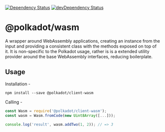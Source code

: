 [![Dependency Status](https://david-dm.org/polkadot-js/wasm.svg)](https://david-dm.org/polkadot-js/wasm)
[![devDependency Status](https://david-dm.org/polkadot-js/wasm/dev-status.svg)](https://david-dm.org/polkadot-js/wasm#info=devDependencies)

# @polkadot/wasm

A wrapper around WebAssembly applications, creating an instance from the input and providing a consistent class with the methods exposed on top of it. It is non-specific to the Polkadot usage, rather is is a extended utility provider around the base WebAssembly interfaces, reducing boilerplate.

## Usage

Installation -

```
npm install --save @polkadot/client-wasm
```

Calling -

```js
const Wasm = require('@polkadot/client-wasm');
const wasm = Wasm.fromCode(new Uint8Array([...]));

console.log('result', wasm.addTwo(1, 2)); // => 3
```
